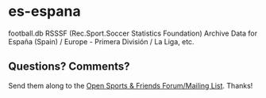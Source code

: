 # es-espana

football.db RSSSF (Rec.Sport.Soccer Statistics Foundation) Archive Data for
España (Spain) / Europe - Primera División / La Liga, etc.


## Questions? Comments?

Send them along to the
[Open Sports & Friends Forum/Mailing List](http://groups.google.com/group/opensport).
Thanks!

